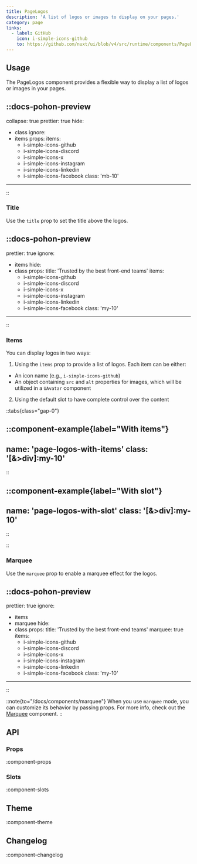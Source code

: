 ```yaml
---
title: PageLogos
description: 'A list of logos or images to display on your pages.'
category: page
links:
  - label: GitHub
    icon: i-simple-icons-github
    to: https://github.com/nuxt/ui/blob/v4/src/runtime/components/PageLogos.vue
---
```


## Usage

The PageLogos component provides a flexible way to display a list of logos or images in your pages.

::docs-pohon-preview
---
collapse: true
prettier: true
hide:
  - class
ignore:
  - items
props:
  items:
    - i-simple-icons-github
    - i-simple-icons-discord
    - i-simple-icons-x
    - i-simple-icons-instagram
    - i-simple-icons-linkedin
    - i-simple-icons-facebook
  class: 'mb-10'
---
::

### Title

Use the `title` prop to set the title above the logos.

::docs-pohon-preview
---
prettier: true
ignore:
  - items
hide:
  - class
props:
  title: 'Trusted by the best front-end teams'
  items:
    - i-simple-icons-github
    - i-simple-icons-discord
    - i-simple-icons-x
    - i-simple-icons-instagram
    - i-simple-icons-linkedin
    - i-simple-icons-facebook
  class: 'my-10'
---
::

### Items

You can display logos in two ways:

1. Using the `items` prop to provide a list of logos. Each item can be either:
  - An icon name (e.g., `i-simple-icons-github`)
  - An object containing `src` and `alt` properties for images, which will be utilized in a `UAvatar` component
2. Using the default slot to have complete control over the content

::tabs{class="gap-0"}

::component-example{label="With items"}
---
name: 'page-logos-with-items'
class: '[&>div]:my-10'
---
::

::component-example{label="With slot"}
---
name: 'page-logos-with-slot'
class: '[&>div]:my-10'
---
::

::

### Marquee

Use the `marquee` prop to enable a marquee effect for the logos.

::docs-pohon-preview
---
prettier: true
ignore:
  - items
  - marquee
hide:
  - class
props:
  title: 'Trusted by the best front-end teams'
  marquee: true
  items:
    - i-simple-icons-github
    - i-simple-icons-discord
    - i-simple-icons-x
    - i-simple-icons-instagram
    - i-simple-icons-linkedin
    - i-simple-icons-facebook
  class: 'my-10'
---
::

::note{to="/docs/components/marquee"}
When you use `marquee` mode, you can customize its behavior by passing props. For more info, check out the [Marquee](/docs/components/marquee) component.
::

## API

### Props

:component-props

### Slots

:component-slots

## Theme

:component-theme

## Changelog

:component-changelog
